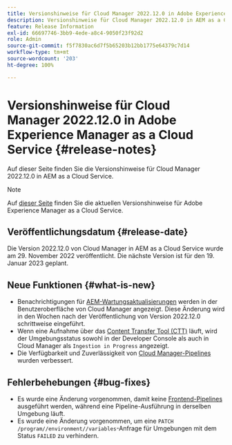 ```yaml
---
title: Versionshinweise für Cloud Manager 2022.12.0 in Adobe Experience Manager as a Cloud Service
description: Versionshinweise für Cloud Manager 2022.12.0 in AEM as a Cloud Service.
feature: Release Information
exl-id: 66697746-3bb9-4ede-a8c4-9050f23f92d2
role: Admin
source-git-commit: f5f7830ac6d7f5b65203b12bb1775e64379c7d14
workflow-type: tm+mt
source-wordcount: '203'
ht-degree: 100%

---
```


# Versionshinweise für Cloud Manager 2022.12.0 in Adobe Experience Manager as a Cloud Service {#release-notes}

Auf dieser Seite finden Sie die Versionshinweise für Cloud Manager 2022.12.0 in AEM as a Cloud Service.

>[!NOTE]
>
>Auf [dieser Seite](/help/release-notes/release-notes-cloud/release-notes-current.md) finden Sie die aktuellen Versionshinweise für Adobe Experience Manager as a Cloud Service.

## Veröffentlichungsdatum {#release-date}

Die Version 2022.12.0 von Cloud Manager in AEM as a Cloud Service wurde am 29. November 2022 veröffentlicht. Die nächste Version ist für den 19. Januar 2023 geplant.

## Neue Funktionen {#what-is-new}

* Benachrichtigungen für [AEM-Wartungsaktualisierungen](/help/overview/what-is-new-and-different.md#aem-updates) werden in der Benutzeroberfläche von Cloud Manager angezeigt. Diese Änderung wird in den Wochen nach der Veröffentlichung von Version 2022.12.0 schrittweise eingeführt.
* Wenn eine Aufnahme über das [Content Transfer Tool (CTT)](/help/journey-migration/content-transfer-tool/using-content-transfer-tool/overview-content-transfer-tool.md) läuft, wird der Umgebungsstatus sowohl in der Developer Console als auch in Cloud Manager als `Ingestion in Progress` angezeigt.
* Die Verfügbarkeit und Zuverlässigkeit von [Cloud Manager-Pipelines](/help/implementing/cloud-manager/configuring-pipelines/introduction-ci-cd-pipelines.md) wurden verbessert.

## Fehlerbehebungen {#bug-fixes}

* Es wurde eine Änderung vorgenommen, damit keine [Frontend-Pipelines](/help/implementing/cloud-manager/configuring-pipelines/introduction-ci-cd-pipelines.md#front-end) ausgeführt werden, während eine Pipeline-Ausführung in derselben Umgebung läuft.
* Es wurde eine Änderung vorgenommen, um eine `PATCH /program//environment//variables`-Anfrage für Umgebungen mit dem Status `FAILED` zu verhindern.

